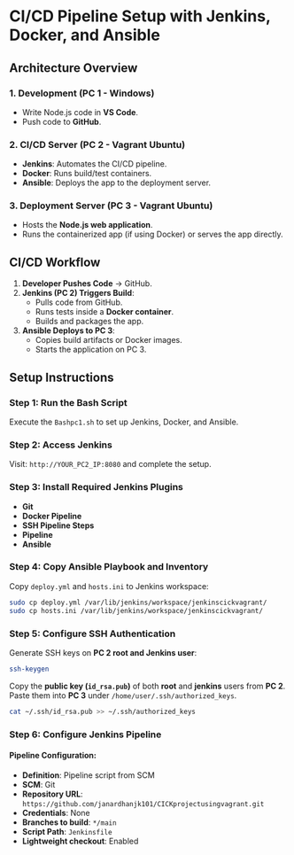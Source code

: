 # CI/CD Pipeline Setup with Jenkins, Docker, and Ansible

## Architecture Overview

### 1. Development (PC 1 - Windows)
- Write Node.js code in **VS Code**.
- Push code to **GitHub**.

### 2. CI/CD Server (PC 2 - Vagrant Ubuntu)
- **Jenkins**: Automates the CI/CD pipeline.
- **Docker**: Runs build/test containers.
- **Ansible**: Deploys the app to the deployment server.

### 3. Deployment Server (PC 3 - Vagrant Ubuntu)
- Hosts the **Node.js web application**.
- Runs the containerized app (if using Docker) or serves the app directly.

## CI/CD Workflow

1. **Developer Pushes Code** → GitHub.
2. **Jenkins (PC 2) Triggers Build**:
   - Pulls code from GitHub.
   - Runs tests inside a **Docker container**.
   - Builds and packages the app.
3. **Ansible Deploys to PC 3**:
   - Copies build artifacts or Docker images.
   - Starts the application on PC 3.

## Setup Instructions

### Step 1: Run the Bash Script
Execute the `Bashpc1.sh` to set up Jenkins, Docker, and Ansible.

### Step 2: Access Jenkins
Visit: `http://YOUR_PC2_IP:8080` and complete the setup.

### Step 3: Install Required Jenkins Plugins
- **Git**
- **Docker Pipeline**
- **SSH Pipeline Steps**
- **Pipeline**
- **Ansible**

### Step 4: Copy Ansible Playbook and Inventory
Copy `deploy.yml` and `hosts.ini` to Jenkins workspace:

```bash
sudo cp deploy.yml /var/lib/jenkins/workspace/jenkinscickvagrant/
sudo cp hosts.ini /var/lib/jenkins/workspace/jenkinscickvagrant/
```

### Step 5: Configure SSH Authentication
Generate SSH keys on **PC 2 root and Jenkins user**:

```bash
ssh-keygen
```

Copy the **public key (`id_rsa.pub`)** of both **root** and **jenkins** users from **PC 2**.
Paste them into **PC 3** under `/home/user/.ssh/authorized_keys`.

```bash
cat ~/.ssh/id_rsa.pub >> ~/.ssh/authorized_keys
```

### Step 6: Configure Jenkins Pipeline

#### Pipeline Configuration:

- **Definition**: Pipeline script from SCM
- **SCM**: Git
- **Repository URL**: `https://github.com/janardhanjk101/CICKprojectusingvagrant.git`
- **Credentials**: None
- **Branches to build**: `*/main`
- **Script Path**: `Jenkinsfile`
- **Lightweight checkout**: Enabled

